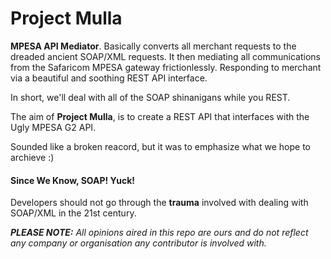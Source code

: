 # Project Mulla

__MPESA API Mediator__. Basically converts all merchant requests to the dreaded ancient SOAP/XML 
requests. It then mediating all communications from the Safaricom MPESA gateway frictionlessly. 
Responding to merchant via a beautiful and soothing REST API interface.

In short, we'll deal with all of the SOAP shinanigans while you REST.

The aim of __Project Mulla__, is to create a REST API that interfaces with the Ugly MPESA G2 API.

Sounded like a broken reacord, but it was to emphasize what we hope to archieve :)

#### Since We Know, SOAP! Yuck!
Developers should not go through the __trauma__ involved with dealing with SOAP/XML in the 21st century.

*__PLEASE NOTE:__ All opinions aired in this repo are ours and do not reflect any company or organisation 
any contributor is involved with.*
